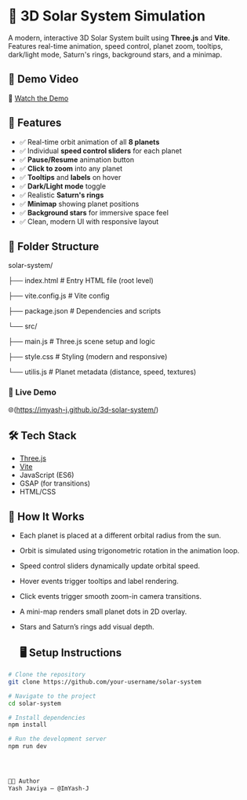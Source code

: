 # 🌌 3D Solar System Simulation

A modern, interactive 3D Solar System built using **Three.js** and **Vite**. Features real-time animation, speed control, planet zoom, tooltips, dark/light mode, Saturn's rings, background stars, and a minimap.

## 🎥 Demo Video

🔗 [Watch the Demo](https://drive.google.com/file/d/1-Ab8Fhy-3uBOj4JEUVNC4I9udfkz6w7R/view?usp=sharing)  


## 🚀 Features

- ✅ Real-time orbit animation of all **8 planets**
- ✅ Individual **speed control sliders** for each planet
- ✅ **Pause/Resume** animation button
- ✅ **Click to zoom** into any planet
- ✅ **Tooltips** and **labels** on hover
- ✅ **Dark/Light mode** toggle
- ✅ Realistic **Saturn's rings**
- ✅ **Minimap** showing planet positions
- ✅ **Background stars** for immersive space feel
- ✅ Clean, modern UI with responsive layout


## 📁 Folder Structure

solar-system/

├── index.html # Entry HTML file (root level)

├── vite.config.js # Vite config

├── package.json # Dependencies and scripts

└── src/

├── main.js # Three.js scene setup and logic

├── style.css # Styling (modern and responsive)

└── utilis.js # Planet metadata (distance, speed, textures)


### 🔗 Live Demo

🌐(https://imyash-j.github.io/3d-solar-system/)


## 🛠️ Tech Stack

- [Three.js](https://threejs.org/)
- [Vite](https://vitejs.dev/)
- JavaScript (ES6)
- GSAP (for transitions)
- HTML/CSS

## 🧪 How It Works

- Each planet is placed at a different orbital radius from the sun.
- Orbit is simulated using trigonometric rotation in the animation loop.
- Speed control sliders dynamically update orbital speed.
- Hover events trigger tooltips and label rendering.
- Click events trigger smooth zoom-in camera transitions.
- A mini-map renders small planet dots in 2D overlay.
- Stars and Saturn’s rings add visual depth.

  ## 🖥️ Setup Instructions

```bash
# Clone the repository
git clone https://github.com/your-username/solar-system

# Navigate to the project
cd solar-system

# Install dependencies
npm install

# Run the development server
npm run dev




🧑‍💻 Author
Yash Javiya – @ImYash-J
